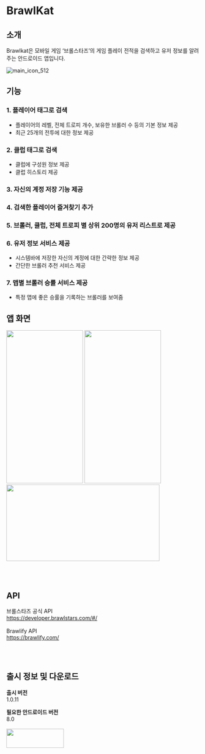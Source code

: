 # BrawlKat

## 소개 

Brawlkat은 모바일 게임 ‘브롤스타즈’의 게임 플레이 전적을 검색하고 유저 정보를 알려주는 안드로이드 앱입니다. 

![main_icon_512](https://user-images.githubusercontent.com/26290540/118263733-9e3f5200-b4f1-11eb-9a44-51b0a8ef3be7.png)
<br/>

## 기능 

### 1. 플레이어 태그로 검색
  - 플레이어의 레벨, 전체 트로피 개수, 보유한 브롤러 수 등의 기본 정보 제공 
  - 최근 25개의 전투에 대한 정보 제공
### 2. 클럽 태그로 검색
  - 클럽에 구성원 정보 제공
  - 클럽 히스토리 제공
### 3. 자신의 계정 저장 기능 제공
### 4. 검색한 플레이어 즐겨찾기 추가
### 5. 브롤러, 클럽, 전체 트로피 별 상위 200명의 유저 리스트로 제공
### 6. 유저 정보 서비스 제공
  - 시스템바에 저장한 자신의 계정에 대한 간략한 정보 제공
  - 간단한 브롤러 추천 서비스 제공
### 7. 맵별 브롤러 승률 서비스 제공
  - 특정 맵에 좋은 승률을 기록하는 브롤러를 보여줌

## 앱 화면

<img src="https://user-images.githubusercontent.com/26290540/118202366-be8cf380-b494-11eb-911f-dc6d2dee4425.png"  width="200" height="400"> <img src="https://user-images.githubusercontent.com/26290540/118202363-bd5bc680-b494-11eb-9e4f-0703e35df6a6.png"  width="200" height="400"> <img src="https://user-images.githubusercontent.com/26290540/118202752-8934d580-b495-11eb-8742-f574d7266c7d.jpeg"  width="400" height="200">

<br/><br/>

## API

브롤스타즈 공식 API<br/>
https://developer.brawlstars.com/#/
<br/><br/>
Brawlify API<br/>
https://brawlify.com/


<br/><br/>

## 출시 정보 및 다운로드 

<b>출시 버전</b><br/>
1.0.11

<b>필요한 안드로이드 버전</b><br/>
8.0
<br/>
<br/>
<a href="https://play.google.com/store/apps/details?id=com.keykat.keykat.brawlkat&hl=ko">
<img src="https://user-images.githubusercontent.com/26290540/118263842-c16a0180-b4f1-11eb-9960-b0f015deaa7d.png"  width="150" height="50"></a>

<br/><br/>
